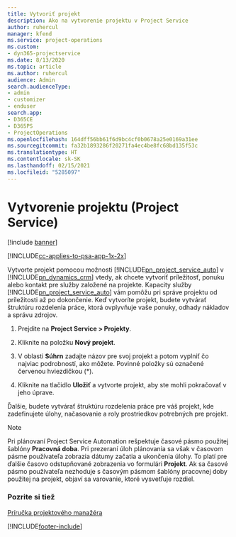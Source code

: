 ```yaml
---
title: Vytvoriť projekt
description: Ako na vytvorenie projektu v Project Service
author: ruhercul
manager: kfend
ms.service: project-operations
ms.custom:
- dyn365-projectservice
ms.date: 8/13/2020
ms.topic: article
ms.author: ruhercul
audience: Admin
search.audienceType:
- admin
- customizer
- enduser
search.app:
- D365CE
- D365PS
- ProjectOperations
ms.openlocfilehash: 164dff56bb61f6d9bc4cf0b0678a25e0169a31ee
ms.sourcegitcommit: fa32b1893286f20271fa4ec4be8fc68bd135f53c
ms.translationtype: HT
ms.contentlocale: sk-SK
ms.lasthandoff: 02/15/2021
ms.locfileid: "5285097"
---
```

# <a name="create-a-project-project-service"></a>Vytvorenie projektu (Project Service)

[!include [banner](../includes/psa-now-project-operations.md)]

[!INCLUDE[cc-applies-to-psa-app-1x-2x](../includes/cc-applies-to-psa-app-1x-2x.md)]

Vytvorte projekt pomocou možnosti [!INCLUDE[pn_project_service_auto](../includes/pn-project-service-auto.md)] v [!INCLUDE[pn_dynamics_crm](../includes/pn-dynamics-crm.md)] vtedy, ak chcete vytvoriť príležitosť, ponuku alebo kontakt pre služby založené na projekte. Kapacity služby [!INCLUDE[pn_project_service_auto](../includes/pn-project-service-auto.md)] vám pomôžu pri správe projektu od príležitosti až po dokončenie. Keď vytvoríte projekt, budete vytvárať štruktúru rozdelenia práce, ktorá ovplyvňuje vaše ponuky, odhady nákladov a správu zdrojov.  
  
1.  Prejdite na **Project Service > Projekty**.  
  
2.  Kliknite na položku **Nový projekt**.  
  
3.  V oblasti **Súhrn** zadajte názov pre svoj projekt a potom vyplniť čo najviac podrobností, ako môžete. Povinné položky sú označené červenou hviezdičkou (*).  
  
4.  Kliknite na tlačidlo **Uložiť** a vytvorte projekt, aby ste mohli pokračovať v jeho úprave.  
  
Ďalšie, budete vytvárať štruktúru rozdelenia práce pre váš projekt, kde zadefinujete úlohy, načasovanie a roly prostriedkov potrebných pre projekt.  

> [!NOTE]
> Pri plánovaní Project Service Automation rešpektuje časové pásmo použitej šablóny **Pracovná doba**. Pri prezeraní úloh plánovania sa však v časovom pásme používateľa zobrazia dátumy začatia a ukončenia úlohy. To platí pre ďalšie časovo odstupňované zobrazenia vo formulári **Projekt**. Ak sa časové pásmo používateľa nezhoduje s časovým pásmom šablóny pracovnej doby použitej na projekt, objaví sa varovanie, ktoré vysvetľuje rozdiel. 
  
### <a name="see-also"></a>Pozrite si tiež  
 [Príručka projektového manažéra](../psa/project-manager-guide.md)


[!INCLUDE[footer-include](../includes/footer-banner.md)]
